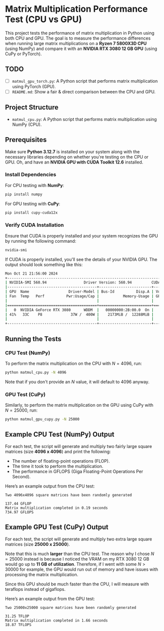 # Matrix Multiplication Performance Test (CPU vs GPU)

This project tests the performance of matrix multiplication in Python using both CPU and GPU. The goal is to measure the performance differences when running large matrix multiplications on a **Ryzen 7 5800X3D CPU** (using NumPy) and compare it with an **NVIDIA RTX 3080 12 GB GPU** (using CuPy or PyTorch).

## TODO
- [ ] `matmul_gpu_torch.py`: A Python script that performs matrix multiplication using PyTorch (GPU).
- [ ] `README.md`: Show a fair & direct comparison between the CPU and GPU.

## Project Structure

- `matmul_cpu.py`: A Python script that performs matrix multiplication using NumPy (CPU).

## Prerequisites

Make sure **Python 3.12.7** is installed on your system along with the necessary libraries depending on whether you're testing on the CPU or GPU.
Oh, and have an **NVIDIA GPU with CUDA Toolkit 12.6** installed.

### Install Dependencies

For CPU testing with **NumPy**:
```bash
pip install numpy
```

For GPU testing with **CuPy**:
```bash
pip install cupy-cuda12x
```

### Verify CUDA Installation

Ensure that CUDA is properly installed and your system recognizes the GPU by running the following command:
```bash
nvidia-smi
```

If CUDA is properly installed, you'll see the details of your NVIDIA GPU. The output should look something like this:
```bash
Mon Oct 21 21:56:00 2024
+-----------------------------------------------------------------------------------------+
| NVIDIA-SMI 560.94                 Driver Version: 560.94         CUDA Version: 12.6     |
|-----------------------------------------+------------------------+----------------------+
| GPU  Name                  Driver-Model | Bus-Id          Disp.A | Volatile Uncorr. ECC |
| Fan  Temp   Perf          Pwr:Usage/Cap |           Memory-Usage | GPU-Util  Compute M. |
|                                         |                        |               MIG M. |
|=========================================+========================+======================|
|   0  NVIDIA GeForce RTX 3080      WDDM  |   00000000:2B:00.0  On |                  N/A |
| 41%   33C    P8             37W /  400W |    2173MiB /  12288MiB |      6%      Default |
|                                         |                        |                  N/A |
+-----------------------------------------+------------------------+----------------------+
```

## Running the Tests

### CPU Test (NumPy)
To perform the matrix multiplication on the CPU with $N = 4096$, run:
```bash
python matmul_cpu.py -N 4096
```

Note that if you don't provide an $N$ value, it will default to 4096 anyway.

### GPU Test (CuPy)
Similarly, to perform the matrix multiplication on the GPU using CuPy with $N = 25000$, run:
```bash
python matmul_gpu_cupy.py -N 25000
```

## Example CPU Test (NumPy) Output

For each test, the script will generate and multiply two fairly large square matrices (size **4096 x 4096**) and print the following:
- The number of floating-point operations (FLOP).
- The time it took to perform the multiplication.
- The performance in GFLOPS (Giga Floating-Point Operations Per Second).

Here’s an example output from the CPU test:
```
Two 4096x4096 square matrices have been randomly generated

137.44 GFLOP
Matrix multiplication completed in 0.19 seconds
734.97 GFLOPS
```

## Example GPU Test (CuPy) Output

For each test, the script will generate and multiply two extra large square matrices (size **25000 x 25000**). 

Note that this is much **larger** than the CPU test. The reason why I chose $N = 25000$ instead is because I noticed the VRAM on my RTX 3080 12 GB would go up to **11 GB of utilization**. Therefore, if I went with some $N > 30000$ for example, the GPU would run out of memory and have issues with processing the matrix multiplication.

Since this GPU should be much faster than the CPU, I will measure with teraflops instead of gigaflops.

Here’s an example output from the GPU test:
```
Two 25000x25000 square matrices have been randomly generated

31.25 TFLOP
Matrix multiplication completed in 1.66 seconds
18.87 TFLOPS
```